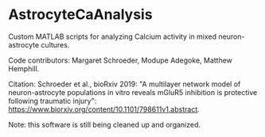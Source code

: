 # AstrocyteCaAnalysis
Custom MATLAB scripts for analyzing Calcium activity in mixed neuron-astrocyte cultures.

Code contributors: Margaret Schroeder, Modupe Adegoke, Matthew Hemphill.

Citation: Schroeder et al., bioRxiv 2019: "A multilayer network model of neuron-astrocyte populations in vitro reveals mGluR5 inhibition is protective following traumatic injury": https://www.biorxiv.org/content/10.1101/798611v1.abstract.

Note: this software is still being cleaned up and organized.
